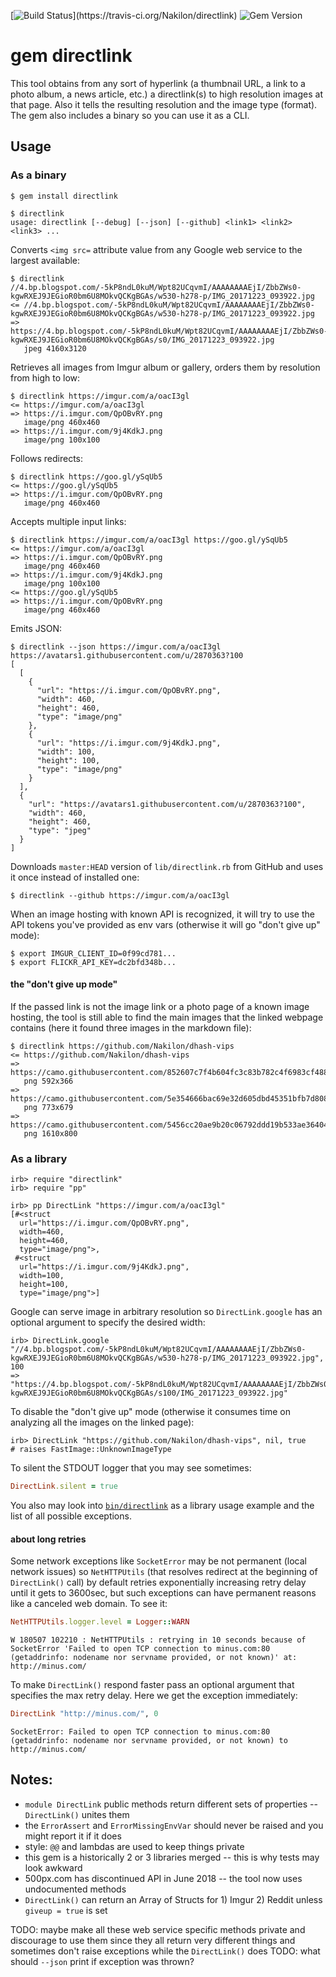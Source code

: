 [![Build Status](https://travis-ci.org/Nakilon/directlink.png?)](https://travis-ci.org/Nakilon/directlink)  
![Gem Version](https://badge.fury.io/rb/directlink.png?)

# gem directlink

This tool obtains from any sort of hyperlink (a thumbnail URL, a link to a photo album, a news article, etc.) a directlink(s) to high resolution images at that page. Also it tells the resulting resolution and the image type (format). The gem also includes a binary so you can use it as a CLI.

## Usage

### As a binary

```
$ gem install directlink
```
```
$ directlink
usage: directlink [--debug] [--json] [--github] <link1> <link2> <link3> ...
```
Converts `<img src=` attribute value from any Google web service to the largest available:
```
$ directlink //4.bp.blogspot.com/-5kP8ndL0kuM/Wpt82UCqvmI/AAAAAAAAEjI/ZbbZWs0-kgwRXEJ9JEGioR0bm6U8MOkvQCKgBGAs/w530-h278-p/IMG_20171223_093922.jpg
<= //4.bp.blogspot.com/-5kP8ndL0kuM/Wpt82UCqvmI/AAAAAAAAEjI/ZbbZWs0-kgwRXEJ9JEGioR0bm6U8MOkvQCKgBGAs/w530-h278-p/IMG_20171223_093922.jpg
=> https://4.bp.blogspot.com/-5kP8ndL0kuM/Wpt82UCqvmI/AAAAAAAAEjI/ZbbZWs0-kgwRXEJ9JEGioR0bm6U8MOkvQCKgBGAs/s0/IMG_20171223_093922.jpg
   jpeg 4160x3120
```
Retrieves all images from Imgur album or gallery, orders them by resolution from high to low:
```
$ directlink https://imgur.com/a/oacI3gl
<= https://imgur.com/a/oacI3gl
=> https://i.imgur.com/QpOBvRY.png
   image/png 460x460
=> https://i.imgur.com/9j4KdkJ.png
   image/png 100x100
```
Follows redirects:
```
$ directlink https://goo.gl/ySqUb5
<= https://goo.gl/ySqUb5
=> https://i.imgur.com/QpOBvRY.png
   image/png 460x460
```
Accepts multiple input links:
```
$ directlink https://imgur.com/a/oacI3gl https://goo.gl/ySqUb5
<= https://imgur.com/a/oacI3gl
=> https://i.imgur.com/QpOBvRY.png
   image/png 460x460
=> https://i.imgur.com/9j4KdkJ.png
   image/png 100x100
<= https://goo.gl/ySqUb5
=> https://i.imgur.com/QpOBvRY.png
   image/png 460x460
```
Emits JSON:
```
$ directlink --json https://imgur.com/a/oacI3gl https://avatars1.githubusercontent.com/u/2870363?100
[
  [
    {
      "url": "https://i.imgur.com/QpOBvRY.png",
      "width": 460,
      "height": 460,
      "type": "image/png"
    },
    {
      "url": "https://i.imgur.com/9j4KdkJ.png",
      "width": 100,
      "height": 100,
      "type": "image/png"
    }
  ],
  {
    "url": "https://avatars1.githubusercontent.com/u/2870363?100",
    "width": 460,
    "height": 460,
    "type": "jpeg"
  }
]
```
Downloads `master:HEAD` version of `lib/directlink.rb` from GitHub and uses it once instead of installed one:
```
$ directlink --github https://imgur.com/a/oacI3gl
```
When an image hosting with known API is recognized, it will try to use the API tokens you've provided as env vars (otherwise it will go "don't give up" mode):
```
$ export IMGUR_CLIENT_ID=0f99cd781...
$ export FLICKR_API_KEY=dc2bfd348b...
```

#### the "don't give up mode"

If the passed link is not the image link or a photo page of a known image hosting, the tool is still able to find the main images that the linked webpage contains (here it found three images in the markdown file):
```
$ directlink https://github.com/Nakilon/dhash-vips
<= https://github.com/Nakilon/dhash-vips
=> https://camo.githubusercontent.com/852607c7f4b604fc3c83b782c4f6983cf488b0d4/68747470733a2f2f73746f726167652e676f6f676c65617069732e636f6d2f64686173682d766970732e6e616b696c6f6e2e70726f2f64686173685f69737375655f6578616d706c652e706e67
   png 592x366
=> https://camo.githubusercontent.com/5e354666bac69e32d605dbd45351bfb7d808924b/68747470733a2f2f73746f726167652e676f6f676c65617069732e636f6d2f64686173682d766970732e6e616b696c6f6e2e70726f2f6964686173685f6578616d706c655f696e2e706e67
   png 773x679
=> https://camo.githubusercontent.com/5456cc20ae9b20c06792ddd19b533ae36404d8c1/68747470733a2f2f73746f726167652e676f6f676c65617069732e636f6d2f64686173682d766970732e6e616b696c6f6e2e70726f2f6964686173685f6578616d706c655f6f75742e706e67
   png 1610x800
```

### As a library

```
irb> require "directlink"
irb> require "pp"

irb> pp DirectLink "https://imgur.com/a/oacI3gl"
[#<struct
  url="https://i.imgur.com/QpOBvRY.png",
  width=460,
  height=460,
  type="image/png">,
 #<struct
  url="https://i.imgur.com/9j4KdkJ.png",
  width=100,
  height=100,
  type="image/png">]
```
Google can serve image in arbitrary resolution so `DirectLink.google` has an optional argument to specify the desired width:
```
irb> DirectLink.google "//4.bp.blogspot.com/-5kP8ndL0kuM/Wpt82UCqvmI/AAAAAAAAEjI/ZbbZWs0-kgwRXEJ9JEGioR0bm6U8MOkvQCKgBGAs/w530-h278-p/IMG_20171223_093922.jpg", 100
=> "https://4.bp.blogspot.com/-5kP8ndL0kuM/Wpt82UCqvmI/AAAAAAAAEjI/ZbbZWs0-kgwRXEJ9JEGioR0bm6U8MOkvQCKgBGAs/s100/IMG_20171223_093922.jpg"
```
To disable the "don't give up" mode (otherwise it consumes time on analyzing all the images on the linked page):
```
irb> DirectLink "https://github.com/Nakilon/dhash-vips", nil, true
# raises FastImage::UnknownImageType
```
To silent the STDOUT logger that you may see sometimes:
```ruby
DirectLink.silent = true
```
You also may look into [`bin/directlink`](bin/directlink) as a library usage example and the list of all possible exceptions.

#### about long retries

Some network exceptions like `SocketError` may be not permanent (local network issues) so `NetHTTPUtils` (that resolves redirect at the beginning of `DirectLink()` call) by default retries exponentially increasing retry delay until it gets to 3600sec, but such exceptions can have permanent reasons like a canceled web domain. To see it:
```ruby
NetHTTPUtils.logger.level = Logger::WARN
```
```
W 180507 102210 : NetHTTPUtils : retrying in 10 seconds because of SocketError 'Failed to open TCP connection to minus.com:80 (getaddrinfo: nodename nor servname provided, or not known)' at: http://minus.com/
```
To make `DirectLink()` respond faster pass an optional argument that specifies the max retry delay. Here we get the exception immediately:
```ruby
DirectLink "http://minus.com/", 0
```
```
SocketError: Failed to open TCP connection to minus.com:80 (getaddrinfo: nodename nor servname provided, or not known) to http://minus.com/
```

## Notes:

* `module DirectLink` public methods return different sets of properties -- `DirectLink()` unites them
* the `ErrorAssert` and `ErrorMissingEnvVar` should never be raised and you might report it if it does
* style: `@@` and lambdas are used to keep things private
* this gem is a historically 2 or 3 libraries merged -- this is why tests may look awkward
* 500px.com has discontinued API in June 2018 -- the tool now uses undocumented methods
* `DirectLink()` can return an Array of Structs for 1) Imgur 2) Reddit unless `giveup = true` is set

TODO: maybe make all these web service specific methods private and discourage to use them since they all return very different things and sometimes don't raise exceptions while the `DirectLink()` does
TODO: what should `--json` print if exception was thrown?
